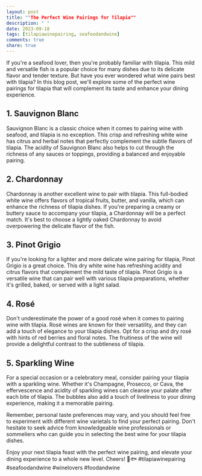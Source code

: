 ```yaml
---
layout: post
title: ""The Perfect Wine Pairings for Tilapia""
description: " "
date: 2023-09-18
tags: [tilapiawinepairing, seafoodandwine]
comments: true
share: true
---
```


If you're a seafood lover, then you're probably familiar with tilapia. This mild and versatile fish is a popular choice for many dishes due to its delicate flavor and tender texture. But have you ever wondered what wine pairs best with tilapia? In this blog post, we'll explore some of the perfect wine pairings for tilapia that will complement its taste and enhance your dining experience.

## 1. Sauvignon Blanc

Sauvignon Blanc is a classic choice when it comes to pairing wine with seafood, and tilapia is no exception. This crisp and refreshing white wine has citrus and herbal notes that perfectly complement the subtle flavors of tilapia. The acidity of Sauvignon Blanc also helps to cut through the richness of any sauces or toppings, providing a balanced and enjoyable pairing.

## 2. Chardonnay

Chardonnay is another excellent wine to pair with tilapia. This full-bodied white wine offers flavors of tropical fruits, butter, and vanilla, which can enhance the richness of tilapia dishes. If you're preparing a creamy or buttery sauce to accompany your tilapia, a Chardonnay will be a perfect match. It's best to choose a lightly oaked Chardonnay to avoid overpowering the delicate flavor of the fish.

## 3. Pinot Grigio

If you're looking for a lighter and more delicate wine pairing for tilapia, Pinot Grigio is a great choice. This dry white wine has refreshing acidity and citrus flavors that complement the mild taste of tilapia. Pinot Grigio is a versatile wine that can pair well with various tilapia preparations, whether it's grilled, baked, or served with a light salad.

## 4. Rosé

Don't underestimate the power of a good rosé when it comes to pairing wine with tilapia. Rosé wines are known for their versatility, and they can add a touch of elegance to your tilapia dishes. Opt for a crisp and dry rosé with hints of red berries and floral notes. The fruitiness of the wine will provide a delightful contrast to the subtleness of tilapia.

## 5. Sparkling Wine

For a special occasion or a celebratory meal, consider pairing your tilapia with a sparkling wine. Whether it's Champagne, Prosecco, or Cava, the effervescence and acidity of sparkling wines can cleanse your palate after each bite of tilapia. The bubbles also add a touch of liveliness to your dining experience, making it a memorable pairing.

Remember, personal taste preferences may vary, and you should feel free to experiment with different wine varietals to find your perfect pairing. Don't hesitate to seek advice from knowledgeable wine professionals or sommeliers who can guide you in selecting the best wine for your tilapia dishes.

Enjoy your next tilapia feast with the perfect wine pairing, and elevate your dining experience to a whole new level. Cheers! 🍷🐟 #tilapiawinepairing #seafoodandwine #winelovers #foodandwine